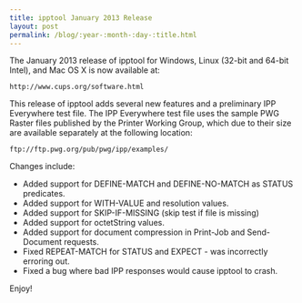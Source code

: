 ```yaml
---
title: ipptool January 2013 Release
layout: post
permalink: /blog/:year-:month-:day-:title.html
---
```


The January 2013 release of ipptool for Windows, Linux (32-bit and 64-bit Intel), and Mac OS X is now available at:

    http://www.cups.org/software.html

This release of ipptool adds several new features and a preliminary IPP Everywhere test file.  The IPP Everywhere test file uses the sample PWG Raster files published by the Printer Working Group, which due to their size are available separately at the following location:

    ftp://ftp.pwg.org/pub/pwg/ipp/examples/

Changes include:

- Added support for DEFINE-MATCH and DEFINE-NO-MATCH as STATUS predicates.
- Added support for WITH-VALUE and resolution values.
- Added support for SKIP-IF-MISSING (skip test if file is missing)
- Added support for octetString values.
- Added support for document compression in Print-Job and Send-Document requests.
- Fixed REPEAT-MATCH for STATUS and EXPECT - was incorrectly erroring out.
- Fixed a bug where bad IPP responses would cause ipptool to crash.

Enjoy!

